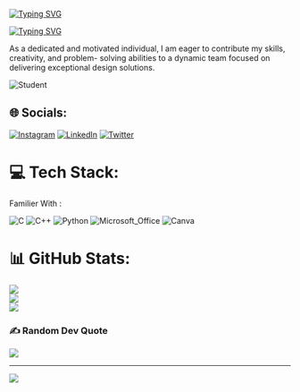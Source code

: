 [![Typing SVG](https://readme-typing-svg.demolab.com?font=Fira+Code&size=25&duration=2000&pause=100&width=435&lines=%F0%9F%8C%A0+About+Me+%3A)](https://git.io/typing-svg)

[![Typing SVG](https://readme-typing-svg.demolab.com?font=Fira+Code&duration=2000&color=39F7C2&multiline=true&width=435&height=80&lines=Hello+!+%F0%9F%99%8B%F0%9F%8F%BB%E2%99%82%EF%B8%8F;I+'am+MANJUL+JOSHI+)](https://git.io/typing-svg)

As a dedicated and motivated   individual, I am eager 
  to contribute my skills, creativity, and problem- 
  solving abilities to a dynamic team focused on 
  delivering exceptional design solutions.

![Student](https://user-images.githubusercontent.com/74038190/212749447-bfb7e725-6987-49d9-ae85-2015e3e7cc41.gif)


## 🌐 Socials:
[![Instagram](https://img.shields.io/badge/Instagram-%23E4405F.svg?logo=Instagram&logoColor=white)](https://instagram.com/_manjul_joshi) [![LinkedIn](https://img.shields.io/badge/LinkedIn-%230077B5.svg?logo=linkedin&logoColor=white)](https://linkedin.com/in/ManjulJoshi) [![Twitter](https://img.shields.io/badge/Twitter-%231DA1F2.svg?logo=Twitter&logoColor=white)](https://twitter.com/@ManjulJoshi121) 

# 💻 Tech Stack:

Familier With : 

![C](https://img.shields.io/badge/c-%231DA1F2.svg?style=for-the-badge&logo=c&logoColor=white)   ![C++](https://img.shields.io/badge/c++-%2300599C.svg?style=for-the-badge&logo=c%2B%2B&logoColor=white)   ![Python](https://img.shields.io/badge/python-3670A0?style=for-the-badge&logo=python&logoColor=ffdd54)     ![Microsoft_Office](https://img.shields.io/badge/Microsoft_Office-%23E4405F.svg?style=for-the-badge&logo=MicrosoftOffice#D83B01&logoColor=0xffd700)  ![Canva](https://img.shields.io/badge/canva-%2300599C.svg?style=for-the-badge&logo=canva&logoColor=white)

# 📊 GitHub Stats:
![](https://github-readme-stats.vercel.app/api?username=Manjuljoshi&theme=radical&hide_border=false&include_all_commits=true&count_private=true)<br/>
![](https://github-readme-streak-stats.herokuapp.com/?user=Manjuljoshi&theme=radical&hide_border=false)<br/>
![](https://metrics.lecoq.io/Manjuljoshi)



### ✍️ Random Dev Quote
![](https://quotes-github-readme.vercel.app/api?type=horizontal&theme=radical)


---
[![](https://visitcount.itsvg.in/api?id=Manjuljoshi&icon=0&color=0)](https://visitcount.itsvg.in)

<!-- Proudly created with GPRM ( https://gprm.itsvg.in ) -->
